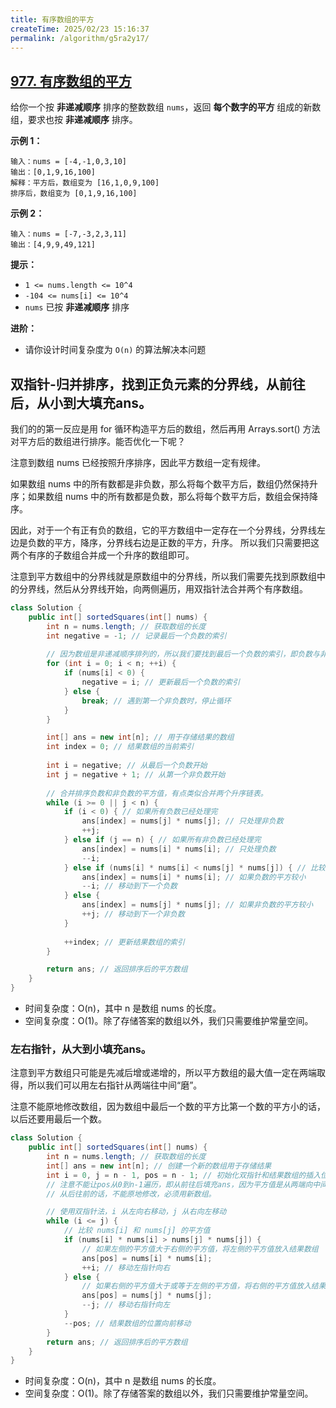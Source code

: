 ```yaml
---
title: 有序数组的平方
createTime: 2025/02/23 15:16:37
permalink: /algorithm/g5ra2y17/
---
```

## [977. 有序数组的平方](https://leetcode.cn/problems/squares-of-a-sorted-array/)

给你一个按 **非递减顺序** 排序的整数数组 `nums`，返回 **每个数字的平方** 组成的新数组，要求也按 **非递减顺序** 排序。

**示例 1：**

```
输入：nums = [-4,-1,0,3,10]
输出：[0,1,9,16,100]
解释：平方后，数组变为 [16,1,0,9,100]
排序后，数组变为 [0,1,9,16,100]
```

**示例 2：**

```
输入：nums = [-7,-3,2,3,11]
输出：[4,9,9,49,121]
```

**提示：**

- `1 <= nums.length <= 10^4`
- `-104 <= nums[i] <= 10^4`
- `nums` 已按 **非递减顺序** 排序

**进阶：**

- 请你设计时间复杂度为 `O(n)` 的算法解决本问题

## 双指针-归并排序，找到正负元素的分界线，从前往后，从小到大填充ans。

我们的的第一反应是用 for 循环构造平方后的数组，然后再用 Arrays.sort() 方法对平方后的数组进行排序。能否优化一下呢？

注意到数组 nums 已经按照升序排序，因此平方数组一定有规律。

如果数组 nums 中的所有数都是非负数，那么将每个数平方后，数组仍然保持升序；如果数组 nums 中的所有数都是负数，那么将每个数平方后，数组会保持降序。

因此，对于一个有正有负的数组，它的平方数组中一定存在一个分界线，分界线左边是负数的平方，降序，分界线右边是正数的平方，升序。 所以我们只需要把这两个有序的子数组合并成一个升序的数组即可。

注意到平方数组中的分界线就是原数组中的分界线，所以我们需要先找到原数组中的分界线，然后从分界线开始，向两侧遍历，用双指针法合并两个有序数组。

```java
class Solution {
    public int[] sortedSquares(int[] nums) {
        int n = nums.length; // 获取数组的长度
        int negative = -1; // 记录最后一个负数的索引
        
        // 因为数组是非递减顺序排列的，所以我们要找到最后一个负数的索引，即负数与非负数的分界线，然后一个指针倒序遍历负数，一个指针正序遍历非负数。之所以要倒序遍历负数，是因为负数越大，平方越小。
        for (int i = 0; i < n; ++i) {
            if (nums[i] < 0) {
                negative = i; // 更新最后一个负数的索引
            } else {
                break; // 遇到第一个非负数时，停止循环
            }
        }

        int[] ans = new int[n]; // 用于存储结果的数组
        int index = 0; // 结果数组的当前索引
        
        int i = negative; // 从最后一个负数开始
        int j = negative + 1; // 从第一个非负数开始
        
        // 合并排序负数和非负数的平方值，有点类似合并两个升序链表。
        while (i >= 0 || j < n) { 
            if (i < 0) { // 如果所有负数已经处理完
                ans[index] = nums[j] * nums[j]; // 只处理非负数
                ++j;
            } else if (j == n) { // 如果所有非负数已经处理完
                ans[index] = nums[i] * nums[i]; // 只处理负数
                --i;
            } else if (nums[i] * nums[i] < nums[j] * nums[j]) { // 比较负数平方和非负数平方的大小
                ans[index] = nums[i] * nums[i]; // 如果负数的平方较小
                --i; // 移动到下一个负数
            } else {
                ans[index] = nums[j] * nums[j]; // 如果非负数的平方较小
                ++j; // 移动到下一个非负数
            }
            
            ++index; // 更新结果数组的索引
        }

        return ans; // 返回排序后的平方数组
    }
}
```

- 时间复杂度：O(n)，其中 n 是数组 nums 的长度。
- 空间复杂度：O(1)。除了存储答案的数组以外，我们只需要维护常量空间。

### 左右指针，从大到小填充ans。

注意到平方数组只可能是先减后增或递增的，所以平方数组的最大值一定在两端取得，所以我们可以用左右指针从两端往中间“磨”。

注意不能原地修改数组，因为数组中最后一个数的平方比第一个数的平方小的话，以后还要用最后一个数。

```java
class Solution {
    public int[] sortedSquares(int[] nums) {
        int n = nums.length; // 获取数组的长度
        int[] ans = new int[n]; // 创建一个新的数组用于存储结果
        int i = 0, j = n - 1, pos = n - 1; // 初始化双指针和结果数组的插入位置
        // 注意不能让pos从0到n-1遍历，即从前往后填充ans，因为平方值是从两端向中间缩小的，即一开始i和j指向的数组元素的平方值一定有一个是整个平方数组中的最大值，所以要从后往前填充ans。
        // 从后往前的话，不能原地修改，必须用新数组。

        // 使用双指针法，i 从左向右移动，j 从右向左移动
        while (i <= j) {
            // 比较 nums[i] 和 nums[j] 的平方值
            if (nums[i] * nums[i] > nums[j] * nums[j]) {
                // 如果左侧的平方值大于右侧的平方值，将左侧的平方值放入结果数组
                ans[pos] = nums[i] * nums[i];
                ++i; // 移动左指针向右
            } else {
                // 如果右侧的平方值大于或等于左侧的平方值，将右侧的平方值放入结果数组
                ans[pos] = nums[j] * nums[j];
                --j; // 移动右指针向左
            }
            --pos; // 结果数组的位置向前移动
        }
        return ans; // 返回排序后的平方数组
    }
}
```

- 时间复杂度：O(n)，其中 n 是数组 nums 的长度。
- 空间复杂度：O(1)。除了存储答案的数组以外，我们只需要维护常量空间。